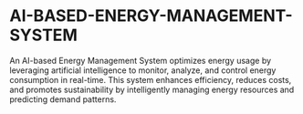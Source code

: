 # AI-BASED-ENERGY-MANAGEMENT-SYSTEM
An AI-based Energy Management System optimizes energy usage by leveraging artificial intelligence to monitor, analyze, and control energy consumption in real-time. This system enhances efficiency, reduces costs, and promotes sustainability by intelligently managing energy resources and predicting demand patterns.
